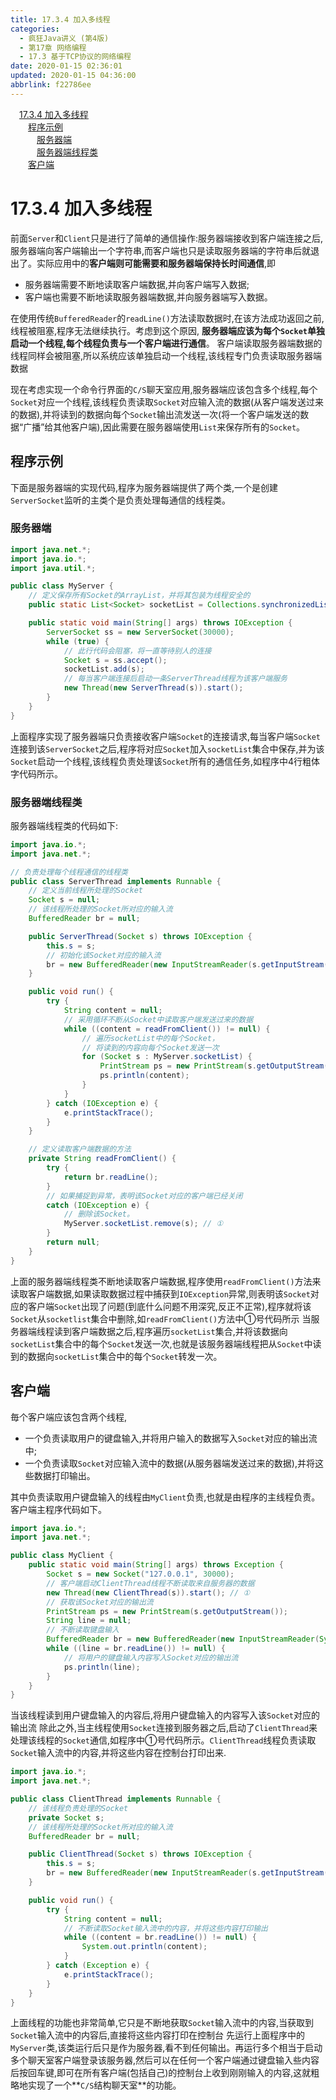 ```yaml
---
title: 17.3.4 加入多线程
categories: 
  - 疯狂Java讲义 (第4版)
  - 第17章 网络编程
  - 17.3 基于TCP协议的网络编程
date: 2020-01-15 02:36:01
updated: 2020-01-15 04:36:00
abbrlink: f22786ee
---
```

<div id='my_toc'><a href="/JavaReadingNotes/f22786ee/#17-3-4-加入多线程" class="header_1">17.3.4 加入多线程</a>&nbsp;<br><a href="/JavaReadingNotes/f22786ee/#程序示例" class="header_2">程序示例</a>&nbsp;<br><a href="/JavaReadingNotes/f22786ee/#服务器端" class="header_3">服务器端</a>&nbsp;<br><a href="/JavaReadingNotes/f22786ee/#服务器端线程类" class="header_3">服务器端线程类</a>&nbsp;<br><a href="/JavaReadingNotes/f22786ee/#客户端" class="header_2">客户端</a>&nbsp;<br></div>
<style>.header_1{margin-left: 1em;}.header_2{margin-left: 2em;}.header_3{margin-left: 3em;}.header_4{margin-left: 4em;}.header_5{margin-left: 5em;}.header_6{margin-left: 6em;}</style>
<!--more-->
<script>if (navigator.platform.search('arm')==-1){document.getElementById('my_toc').style.display = 'none';}var e,p = document.getElementsByTagName('p');while (p.length>0) {e = p[0];e.parentElement.removeChild(e);}</script>

<!--end-->
# 17.3.4 加入多线程
前面`Server`和`Client`只是进行了简单的通信操作:服务器端接收到客户端连接之后,服务器端向客户端输出一个字符串,而客户端也只是读取服务器端的字符串后就退出了。实际应用中的**客户端则可能需要和服务器端保持长时间通信**,即
- 服务器端需要不断地读取客户端数据,并向客户端写入数据;
- 客户端也需要不断地读取服务器端数据,并向服务器端写入数据。

在使用传统`BufferedReader`的`readLine()`方法读取数据时,在该方法成功返回之前,线程被阻塞,程序无法继续执行。考虑到这个原因,
**服务器端应该为每个`Socket`单独启动一个线程,每个线程负责与一个客户端进行通信**。
客户端读取服务器端数据的线程同样会被阻塞,所以系统应该单独启动一个线程,该线程专门负责读取服务器端数据

现在考虑实现一个命令行界面的`C/S`聊天室应用,服务器端应该包含多个线程,每个`Socket`对应一个线程,该线程负责读取`Socket`对应输入流的数据(从客户端发送过来的数据),并将读到的数据向每个`Socket`输出流发送一次(将一个客户端发送的数据“广播”给其他客户端),因此需要在服务器端使用`List`来保存所有的`Socket`。
## 程序示例
下面是服务器端的实现代码,程序为服务器端提供了两个类,一个是创建`ServerSocket`监听的主类个是负责处理每通信的线程类。
### 服务器端
```java
import java.net.*;
import java.io.*;
import java.util.*;

public class MyServer {
    // 定义保存所有Socket的ArrayList，并将其包装为线程安全的
    public static List<Socket> socketList = Collections.synchronizedList(new ArrayList<>());

    public static void main(String[] args) throws IOException {
        ServerSocket ss = new ServerSocket(30000);
        while (true) {
            // 此行代码会阻塞，将一直等待别人的连接
            Socket s = ss.accept();
            socketList.add(s);
            // 每当客户端连接后启动一条ServerThread线程为该客户端服务
            new Thread(new ServerThread(s)).start();
        }
    }
}
```
上面程序实现了服务器端只负责接收客户端`Socket`的连接请求,每当客户端`Socket`连接到该`ServerSocket`之后,程序将对应`Socket`加入`socketList`集合中保存,并为该`Socket`启动一个线程,该线程负责处理该`Socket`所有的通信任务,如程序中4行粗体字代码所示。
### 服务器端线程类
服务器端线程类的代码如下:
```java
import java.io.*;
import java.net.*;

// 负责处理每个线程通信的线程类
public class ServerThread implements Runnable {
    // 定义当前线程所处理的Socket
    Socket s = null;
    // 该线程所处理的Socket所对应的输入流
    BufferedReader br = null;

    public ServerThread(Socket s) throws IOException {
        this.s = s;
        // 初始化该Socket对应的输入流
        br = new BufferedReader(new InputStreamReader(s.getInputStream()));
    }

    public void run() {
        try {
            String content = null;
            // 采用循环不断从Socket中读取客户端发送过来的数据
            while ((content = readFromClient()) != null) {
                // 遍历socketList中的每个Socket，
                // 将读到的内容向每个Socket发送一次
                for (Socket s : MyServer.socketList) {
                    PrintStream ps = new PrintStream(s.getOutputStream());
                    ps.println(content);
                }
            }
        } catch (IOException e) {
            e.printStackTrace();
        }
    }

    // 定义读取客户端数据的方法
    private String readFromClient() {
        try {
            return br.readLine();
        }
        // 如果捕捉到异常，表明该Socket对应的客户端已经关闭
        catch (IOException e) {
            // 删除该Socket。
            MyServer.socketList.remove(s); // ①
        }
        return null;
    }
}
```
上面的服务器端线程类不断地读取客户端数据,程序使用`readFromClient()`方法来读取客户端数据,如果读取数据过程中捕获到`IOException`异常,则表明该`Socket`对应的客户端`Socket`出现了问题(到底什么问题不用深究,反正不正常),程序就将该`Socket`从`socketlist`集合中删除,如`readFromClient()`方法中①号代码所示
当服务器端线程读到客户端数据之后,程序遍历`socketList`集合,并将该数据向`socketList`集合中的每个`Socket`发送一次,也就是该服务器端线程把从`Socket`中读到的数据向`socketList`集合中的每个`Socket`转发一次。
## 客户端
毎个客户端应该包含两个线程,
- 一个负责读取用户的键盘输入,并将用户输入的数据写入`Socket`对应的输出流中;
- 一个负责读取`Socket`对应输入流中的数据(从服务器端发送过来的数据),并将这些数据打印输出。

其中负责读取用户键盘输入的线程由`MyClient`负责,也就是由程序的主线程负责。客户端主程序代码如下。
```java
import java.io.*;
import java.net.*;

public class MyClient {
    public static void main(String[] args) throws Exception {
        Socket s = new Socket("127.0.0.1", 30000);
        // 客户端启动ClientThread线程不断读取来自服务器的数据
        new Thread(new ClientThread(s)).start(); // ①
        // 获取该Socket对应的输出流
        PrintStream ps = new PrintStream(s.getOutputStream());
        String line = null;
        // 不断读取键盘输入
        BufferedReader br = new BufferedReader(new InputStreamReader(System.in));
        while ((line = br.readLine()) != null) {
            // 将用户的键盘输入内容写入Socket对应的输出流
            ps.println(line);
        }
    }
}
```
当该线程读到用户键盘输入的内容后,将用户键盘输入的内容写入该`Socket`对应的输出流
除此之外,当主线程使用`Socket`连接到服务器之后,启动了`ClientThread`来处理该线程的`Socket`通信,如程序中①号代码所示。`ClientThread`线程负责读取`Socket`输入流中的内容,并将这些内容在控制台打印出来.
```java
import java.io.*;
import java.net.*;

public class ClientThread implements Runnable {
    // 该线程负责处理的Socket
    private Socket s;
    // 该线程所处理的Socket所对应的输入流
    BufferedReader br = null;

    public ClientThread(Socket s) throws IOException {
        this.s = s;
        br = new BufferedReader(new InputStreamReader(s.getInputStream()));
    }

    public void run() {
        try {
            String content = null;
            // 不断读取Socket输入流中的内容，并将这些内容打印输出
            while ((content = br.readLine()) != null) {
                System.out.println(content);
            }
        } catch (Exception e) {
            e.printStackTrace();
        }
    }
}
```
上面线程的功能也非常简单,它只是不断地获取`Socket`输入流中的内容,当获取到`Socket`输入流中的内容后,直接将这些内容打印在控制台
先运行上面程序中的`MyServer`类,该类运行后只是作为服务器,看不到任何输出。再运行多个相当于启动多个聊天室客户端登录该服务器,然后可以在任何一个客户端通过键盘输入些内容后按回车键,即可在所有客户端(包括自己)的控制台上收到刚刚输入的内容,这就粗略地实现了一个**`C/S`结构聊天室**的功能。
